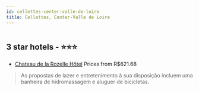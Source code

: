 ```yaml
---
id: cellettes-center-valle-de-loire
title: Cellettes, Center-Valle de Loire
---
```


<center><img src="https://i.travelapi.com/hotels/5000000/4480000/4478600/4478516/3e75e2ed_z.jpg" alt="" /></center>


##  3 star hotels - ⭐️⭐️⭐️

-    [Chateau de la Rozelle Hôtel](https://www.hurb.com/br/aud/https://www.hurb.com/br/hotels/cellettes/chateau-de-la-rozelle-hotel-HT-K3PN?cmp=18055) Prices from R$621.68
   > As propostas de lazer e entretenimento à sua disposição incluem uma banheira de hidromassagem e aluguer de bicicletas.
